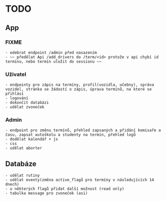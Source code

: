 # TODO

## App

### FIXME
    - odebrat endpoint /admin před nasazením
    - ~~ předělat Api /add_drivers do /term/<id> protože v api chybí id termínu, nebo termín uložit do sessionu ~~

### Uživatel
    - endpointy pro zápis na termíny, profil(vozidla, učebny), správa vozidel, stránka se žádostí o zápis, úprava termínů, na které se přihlásí
    - logování
    - dokončit databázi
    - udělat zvoneček

### Admin
    - endpoint pro změnu termínů, přehled zapsaných a přidání komisaře a času, zapsat autoškolu a studenty na termín, přehled logů
    - dodělat kalendář + js
    - css
    - udělat aborter


## Databáze
    - udělat rutiny
    - udělat eventy(změna active_flagů pro termíny v následujících 14 dnech)
    - u některých flagů přidat další možnost (read only)
    - tabulka message pro zvoneček (asi)